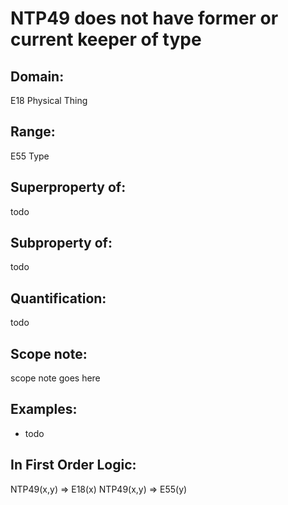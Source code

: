 # NTP49 does not have former or current keeper of type

## Domain: 

E18 Physical Thing

## Range: 

E55 Type

## Superproperty of: 

todo

## Subproperty of: 

todo

## Quantification: 

todo

## Scope note: 

scope note goes here

## Examples: 

* todo

## In First Order Logic: 

NTP49(x,y) ⇒ E18(x)
NTP49(x,y) ⇒ E55(y)

